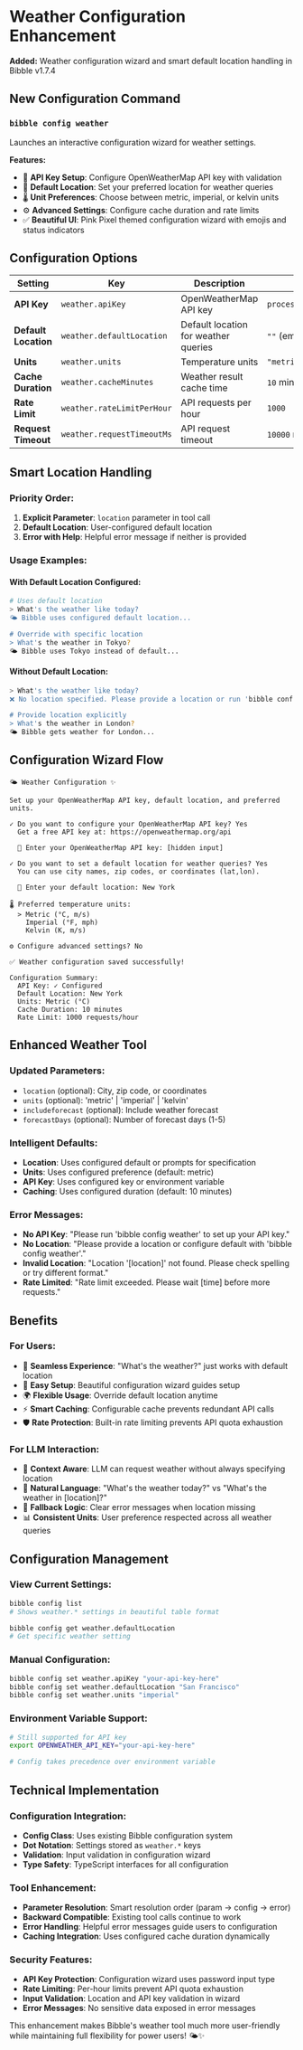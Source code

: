 # Weather Configuration Enhancement

**Added:** Weather configuration wizard and smart default location handling in Bibble v1.7.4

## New Configuration Command

### `bibble config weather`

Launches an interactive configuration wizard for weather settings.

**Features:**
- 🔑 **API Key Setup**: Configure OpenWeatherMap API key with validation
- 📍 **Default Location**: Set your preferred location for weather queries
- 🌡️ **Unit Preferences**: Choose between metric, imperial, or kelvin units
- ⚙️ **Advanced Settings**: Configure cache duration and rate limits
- ✅ **Beautiful UI**: Pink Pixel themed configuration wizard with emojis and status indicators

## Configuration Options

| Setting | Key | Description | Default |
|---------|-----|-------------|----------|
| **API Key** | `weather.apiKey` | OpenWeatherMap API key | `process.env.OPENWEATHER_API_KEY` |
| **Default Location** | `weather.defaultLocation` | Default location for weather queries | `""` (empty) |
| **Units** | `weather.units` | Temperature units | `"metric"` |
| **Cache Duration** | `weather.cacheMinutes` | Weather result cache time | `10` minutes |
| **Rate Limit** | `weather.rateLimitPerHour` | API requests per hour | `1000` |
| **Request Timeout** | `weather.requestTimeoutMs` | API request timeout | `10000` ms |

## Smart Location Handling

### Priority Order:
1. **Explicit Parameter**: `location` parameter in tool call
2. **Default Location**: User-configured default location
3. **Error with Help**: Helpful error message if neither is provided

### Usage Examples:

#### With Default Location Configured:
```bash
# Uses default location
> What's the weather like today?
🌤️ Bibble uses configured default location...

# Override with specific location
> What's the weather in Tokyo?
🌤️ Bibble uses Tokyo instead of default...
```

#### Without Default Location:
```bash
> What's the weather like today?
❌ No location specified. Please provide a location or run 'bibble config weather'.

# Provide location explicitly
> What's the weather in London?
🌤️ Bibble gets weather for London...
```

## Configuration Wizard Flow

```
🌤️ Weather Configuration ✨

Set up your OpenWeatherMap API key, default location, and preferred units.

✓ Do you want to configure your OpenWeatherMap API key? Yes
  Get a free API key at: https://openweathermap.org/api
  
  🔐 Enter your OpenWeatherMap API key: [hidden input]

✓ Do you want to set a default location for weather queries? Yes
  You can use city names, zip codes, or coordinates (lat,lon).
  
  📍 Enter your default location: New York

🌡️ Preferred temperature units:
  > Metric (°C, m/s)
    Imperial (°F, mph)
    Kelvin (K, m/s)

⚙️ Configure advanced settings? No

✅ Weather configuration saved successfully!

Configuration Summary:
  API Key: ✓ Configured
  Default Location: New York
  Units: Metric (°C)
  Cache Duration: 10 minutes
  Rate Limit: 1000 requests/hour
```

## Enhanced Weather Tool

### Updated Parameters:
- `location` (optional): City, zip code, or coordinates
- `units` (optional): 'metric' | 'imperial' | 'kelvin'
- `includeforecast` (optional): Include weather forecast
- `forecastDays` (optional): Number of forecast days (1-5)

### Intelligent Defaults:
- **Location**: Uses configured default or prompts for specification
- **Units**: Uses configured preference (default: metric)
- **API Key**: Uses configured key or environment variable
- **Caching**: Uses configured duration (default: 10 minutes)

### Error Messages:
- **No API Key**: "Please run 'bibble config weather' to set up your API key."
- **No Location**: "Please provide a location or configure default with 'bibble config weather'."
- **Invalid Location**: "Location '[location]' not found. Please check spelling or try different format."
- **Rate Limited**: "Rate limit exceeded. Please wait [time] before more requests."

## Benefits

### For Users:
- 🎯 **Seamless Experience**: "What's the weather?" just works with default location
- 🔧 **Easy Setup**: Beautiful configuration wizard guides setup
- 🌍 **Flexible Usage**: Override default location anytime
- ⚡ **Smart Caching**: Configurable cache prevents redundant API calls
- 🛡️ **Rate Protection**: Built-in rate limiting prevents API quota exhaustion

### For LLM Interaction:
- 🤖 **Context Aware**: LLM can request weather without always specifying location
- 💬 **Natural Language**: "What's the weather today?" vs "What's the weather in [location]?"
- 🔄 **Fallback Logic**: Clear error messages when location missing
- 📊 **Consistent Units**: User preference respected across all weather queries

## Configuration Management

### View Current Settings:
```bash
bibble config list
# Shows weather.* settings in beautiful table format

bibble config get weather.defaultLocation
# Get specific weather setting
```

### Manual Configuration:
```bash
bibble config set weather.apiKey "your-api-key-here"
bibble config set weather.defaultLocation "San Francisco"
bibble config set weather.units "imperial"
```

### Environment Variable Support:
```bash
# Still supported for API key
export OPENWEATHER_API_KEY="your-api-key-here"

# Config takes precedence over environment variable
```

## Technical Implementation

### Configuration Integration:
- **Config Class**: Uses existing Bibble configuration system
- **Dot Notation**: Settings stored as `weather.*` keys
- **Validation**: Input validation in configuration wizard
- **Type Safety**: TypeScript interfaces for all configuration

### Tool Enhancement:
- **Parameter Resolution**: Smart resolution order (param → config → error)
- **Backward Compatible**: Existing tool calls continue to work
- **Error Handling**: Helpful error messages guide users to configuration
- **Caching Integration**: Uses configured cache duration dynamically

### Security Features:
- **API Key Protection**: Configuration wizard uses password input type
- **Rate Limiting**: Per-hour limits prevent API quota exhaustion
- **Input Validation**: Location and API key validation in wizard
- **Error Messages**: No sensitive data exposed in error messages

This enhancement makes Bibble's weather tool much more user-friendly while maintaining full flexibility for power users! 🌤️✨

